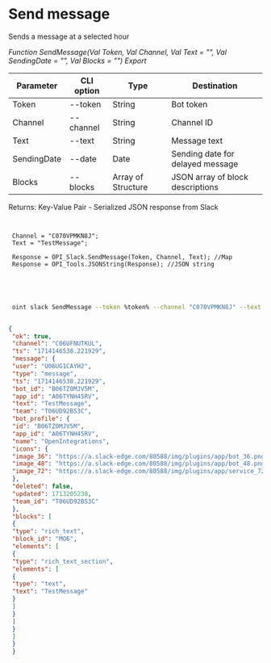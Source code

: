 ﻿---
sidebar_position: 1
---

# Send message
 Sends a message at a selected hour


*Function SendMessage(Val Token, Val Channel, Val Text = "", Val SendingDate = "", Val Blocks = "") Export*

 | Parameter | CLI option | Type | Destination |
 |-|-|-|-|
 | Token | --token | String | Bot token |
 | Channel | --channel | String | Channel ID |
 | Text | --text | String | Message text |
 | SendingDate | --date | Date | Sending date for delayed message |
 | Blocks | --blocks | Array of Structure | JSON array of block descriptions |

 
 Returns: Key-Value Pair - Serialized JSON response from Slack

```bsl title="Code example"
	
 
 Channel = "C070VPMKN8J";
 Text = "TestMessage";
 
 Response = OPI_Slack.SendMessage(Token, Channel, Text); //Map
 Response = OPI_Tools.JSONString(Response); //JSON string
 
 
	
```

```sh title="CLI command example"
 
 oint slack SendMessage --token %token% --channel "C070VPMKN8J" --text "TestMessage" --date %date% --blocks %blocks%


```


```json title="Result"

{
 "ok": true,
 "channel": "C06UFNUTKUL",
 "ts": "1714146538.221929",
 "message": {
 "user": "U06UG1CAYH2",
 "type": "message",
 "ts": "1714146538.221929",
 "bot_id": "B06TZ0MJV5M",
 "app_id": "A06TYNH45RV",
 "text": "TestMessage",
 "team": "T06UD92BS3C",
 "bot_profile": {
 "id": "B06TZ0MJV5M",
 "app_id": "A06TYNH45RV",
 "name": "OpenIntegrations",
 "icons": {
 "image_36": "https://a.slack-edge.com/80588/img/plugins/app/bot_36.png",
 "image_48": "https://a.slack-edge.com/80588/img/plugins/app/bot_48.png",
 "image_72": "https://a.slack-edge.com/80588/img/plugins/app/service_72.png"
 },
 "deleted": false,
 "updated": 1713205238,
 "team_id": "T06UD92BS3C"
 },
 "blocks": [
 {
 "type": "rich_text",
 "block_id": "MO6",
 "elements": [
 {
 "type": "rich_text_section",
 "elements": [
 {
 "type": "text",
 "text": "TestMessage"
 }
 ]
 }
 ]
 }
 ]
 }
 }

```
